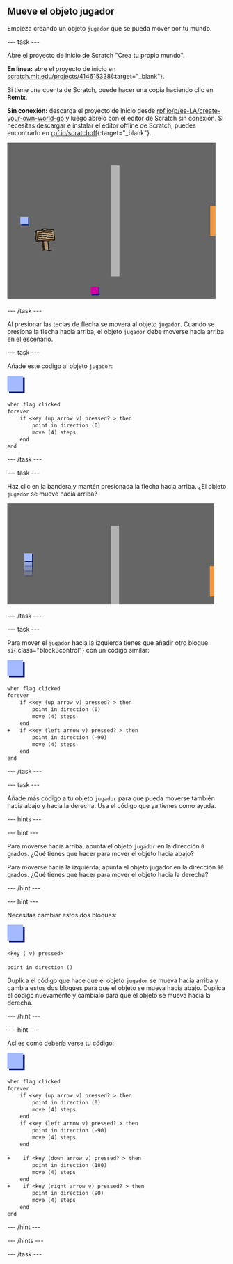 ## Mueve el objeto jugador

Empieza creando un objeto `jugador` que se pueda mover por tu mundo.

--- task ---

Abre el proyecto de inicio de Scratch "Crea tu propio mundo".

**En línea:** abre el proyecto de inicio en [scratch.mit.edu/projects/414615338](https://scratch.mit.edu/projects/414615338){:target="_blank"}.

Si tiene una cuenta de Scratch, puede hacer una copia haciendo clic en **Remix**.

**Sin conexión:** descarga el proyecto de inicio desde [rpf.io/p/es-LA/create-your-own-world-go](https://rpf.io/p/es-LA/create-your-own-world-go) y luego ábrelo con el editor de Scratch sin conexión. Si necesitas descargar e instalar el editor offline de Scratch, puedes encontrarlo en [rpf.io/scratchoff](https://rpf.io/scratchoff){:target="_blank"}.

![captura de pantalla](images/world-starter.png)

--- /task ---

Al presionar las teclas de flecha se moverá al objeto `jugador`. Cuando se presiona la flecha hacia arriba, el objeto `jugador` debe moverse hacia arriba en el escenario.

--- task ---

Añade este código al objeto `jugador`:

![jugador](images/player.png)

```blocks3
when flag clicked
forever
    if <key (up arrow v) pressed? > then
        point in direction (0)
        move (4) steps
    end
end
```

--- /task ---

--- task ---

Haz clic en la bandera y mantén presionada la flecha hacia arriba. ¿El objeto `jugador` se mueve hacia arriba?

![captura de pantalla](images/world-up.png)

--- /task ---

--- task ---

Para mover el `jugador` hacia la izquierda tienes que añadir otro bloque `si`{:class="block3control"} con un código similar:

![jugador](images/player.png)

```blocks3
when flag clicked
forever
    if <key (up arrow v) pressed? > then
        point in direction (0)
        move (4) steps
    end
+   if <key (left arrow v) pressed? > then
        point in direction (-90)
        move (4) steps
    end
end
```

--- /task ---

--- task ---

Añade más código a tu objeto `jugador` para que pueda moverse también hacia abajo y hacia la derecha. Usa el código que ya tienes como ayuda.

--- hints ---


--- hint ---

Para moverse hacia arriba, apunta el objeto `jugador` en la dirección `0` grados. ¿Qué tienes que hacer para mover el objeto hacia abajo?

Para moverse hacia la izquierda, apunta el objeto jugador en la dirección `90` grados. ¿Qué tienes que hacer para mover el objeto hacia la derecha?

--- /hint ---

--- hint ---

Necesitas cambiar estos dos bloques:

![jugador](images/player.png)

```blocks3
<key ( v) pressed>

point in direction ()
```

Duplica el código que hace que el objeto `jugador` se mueva hacia arriba y cambia estos dos bloques para que el objeto se mueva hacia abajo. Duplica el código nuevamente y cámbialo para que el objeto se mueva hacia la derecha.

--- /hint ---

--- hint ---

Así es como debería verse tu código:

![jugador](images/player.png)

```blocks3
when flag clicked
forever
    if <key (up arrow v) pressed? > then
        point in direction (0)
        move (4) steps
    end
    if <key (left arrow v) pressed? > then
        point in direction (-90)
        move (4) steps
    end

+    if <key (down arrow v) pressed? > then
        point in direction (180)
        move (4) steps
    end
+    if <key (right arrow v) pressed? > then
        point in direction (90)
        move (4) steps
    end
end
```

--- /hint ---

--- /hints ---

--- /task ---
